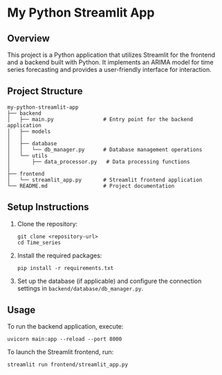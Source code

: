 # My Python Streamlit App

## Overview
This project is a Python application that utilizes Streamlit for the frontend and a backend built with Python. It implements an ARIMA model for time series forecasting and provides a user-friendly interface for interaction.

## Project Structure
```
my-python-streamlit-app
├── backend
│   ├── main.py                # Entry point for the backend application
│   ├── models
│   │      
│   ├── database
│   │   └── db_manager.py      # Database management operations
│   └── utils
│       ├── data_processor.py   # Data processing functions
│   
├── frontend
│   └── streamlit_app.py       # Streamlit frontend application
└── README.md                  # Project documentation
```

## Setup Instructions
1. Clone the repository:
   ```
   git clone <repository-url>
   cd Time_series
   ```

2. Install the required packages:
   ```
   pip install -r requirements.txt
   ```

3. Set up the database (if applicable) and configure the connection settings in `backend/database/db_manager.py`.

## Usage
To run the backend application, execute:
```
uvicorn main:app --reload --port 8000
```

To launch the Streamlit frontend, run:
```
streamlit run frontend/streamlit_app.py
```
